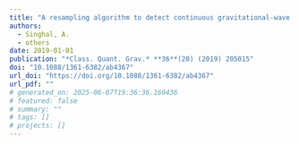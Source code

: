 ```yaml
---
title: "A resampling algorithm to detect continuous gravitational-wave signals from neutron stars in binary systems"
authors:
  - Singhal, A.
  - others
date: 2019-01-01
publication: "*Class. Quant. Grav.* **36**(20) (2019) 205015"
doi: "10.1088/1361-6382/ab4367"
url_doi: "https://doi.org/10.1088/1361-6382/ab4367"
url_pdf: ""
# generated_on: 2025-06-07T19:36:36.160436
# featured: false
# summary: ""
# tags: []
# projects: []
---
```


